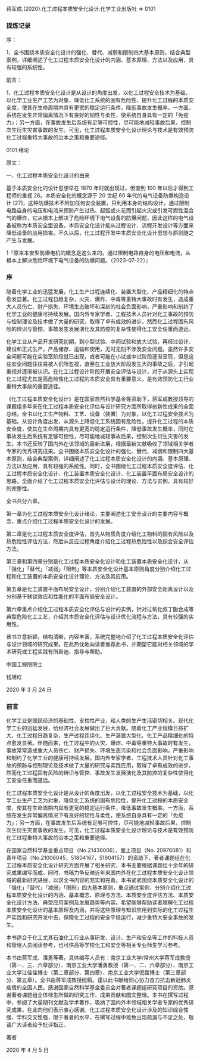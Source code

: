 蒋军成.(2020).化工过程本质安全化设计.化学工业出版社 => 0101

### 提炼记录

序：

1、全书围绕本质安全化设计的强化、替代、减弱和限制四大基本原则，结合典型案例，详细阐述了化工过程本质安全化设计的内涵、基本原理、方法以及应用，具有较强的系统性。

前言：

1、化工过程本质安全化设计是从设计的角度出发，以化工过程安全技术为基础，以化学工业生产工艺为对象，降低化工系统的固有危险性，提升化工过程的本质安全度，使其在生命周期内具有更宽的稳定运行条件，降低事故发生概率。一方面，系统在发生异常偏离情况下有良好的韧性与柔性，使系统自身具有一定的「免疫力」；另一方面，在事故发生后系统有足够可控性，尽可能地减轻事故后果，控制次生衍生灾害事故的发生。可见，化工过程本质安全化设计理论与技术是有效预防化工过程重特大事故的治本之策和重要途径。

0101 绪论

原文：

一、化工过程本质安全化设计的由来

基于本质安全化的设计思想早在 1870 年时就出现过，但直到 100 年以后才得到工程师的重视 26。本质安全化的概念源于 20 世纪 60 年代的电气设备防爆构造设计 [27]，这种防爆技术不附加任何安全装置，只利用本身的结构设计，通过限制电路自身的电压和电流来预防产生过热、起弧或火花而引起火灾或引发可燃性混合气的爆炸，它从根本上解决了危险环境下电气设备的防爆问题，因此这样的电气设备被称为本质安全型设备。本质安全化设计能从过程设计、流程开发设计等方面来降低设备的应用损害。不久以后，化工过程开发中本质安全化设计思想与原则随之产生与发展。

1『原来本安型防爆电机的概念是这么来的。通过限制电路自身的电压和电流，从根本上解决危险环境下电气设备的防爆问题。（2023-07-22）』

### 序

随着化学工业的迅猛发展，化工生产过程连续化、装置大型化、产品精细化的特点愈发显著。化工过程日趋复杂，火灾、爆炸、中毒等重特大事故时有发生，造成重大人员伤亡、财产损失、环境生态破坏和深刻的社会负面影响，严重影响和制约了化学工业的健康可持续发展。国内外专家学者、工程技术人员针对化工事故的预防与控制理论及技术做了大量的研究，取得了卓有成效的进步。然而化工过程固有风险的辨识与管控、事故发生发展演化及其防控的复杂性使得化工安全任重而道远。

化学工业从产品开发研究初期，到小型试验、中间试验和放大试验，再经过设计、建设和正式生产，产品储存、运输和使用，无时无刻不涉及安全问题。虽然许多安全问题可能在实验室阶段就已出现，或者可能在小试或中试阶段逐渐呈现，但是这些安全问题往往易被人们所忽视，直至在工业放大阶段发生大的事故之后，才引起重视并逐渐被认识。在化工过程设计阶段开展安全评估与设计，对于从源头上实现化工过程尤其是高危险性化工过程的本质安全具有重要意义，是有效预防化工行业重特大事故的重要途径。

《化工过程本质安全化设计》是在国家自然科学基金等资助下，蒋军成教授领导的课题组多年来在化工过程本质安全化评估与设计研究方面所取得创新性成果的全面总结。全书以化工生产物料、工艺、设备（装置）为对象，以化工过程安全技术为基础，从设计角度出发，从源头上降低化工系统固有危险性，提升化工过程的本质安全度，使其在生命周期内具有更宽的稳定运行条件，降低事故发生概率，同时在事故发生后系统有足够可控性，尽可能地减轻事故后果，控制次生衍生灾害的发生。本书还反映了国内外在该领域的最新进展，根据最新文献吸收了领域相关学者专家的优秀研究成果。全书围绕本质安全化设计的强化、替代、减弱和限制四大基本原则，结合典型案例，详细阐述了化工过程本质安全化设计的内涵、基本原理、方法以及应用，具有较强的系统性。同时，全书围绕化工过程本质安全度评估、化工过程本质安全化设计、化工装置本质安全化设计、化工装置平面布局安全设计的思路，全面介绍了化工过程本质安全化评估与设计的理论、方法与实例，具有较好的完整性。

全书共分六章。

第一章为化工过程本质安全化设计绪论，主要阐述化工安全设计的主要内容与概念，重点介绍化工过程本质安全化设计的发展。

第二章是化工过程本质安全度评估，首先从物质角度介绍化工物料的固有风险以及热危险性评估方法，然后从反应过程角度介绍化工过程热危险性以及综合安全评估方法。

第三章和第四章分别是化工过程本质安全化设计和化工装置本质安全化设计，从「强化」「替代」「减弱」「限制」等本质安全化设计基本原则角度分别介绍化工过程和化工装置的本质安全化设计理论、方法及其应用。

第五章是化工装置平面布局安全设计，分别介绍化工装置的外部安全距离设计以及分别基于联锁效应和性能化的平面布局安全设计。

第六章重点介绍化工过程本质安全化评估与设计的实例，针对过氧化叔丁酯合成等典型危险化工工艺，介绍其本质安全化评估与设计优化流程与方法，具有较强的实用性。

该书立意新颖，结构清晰，内容丰富，系统完整地介绍了化工过程本质安全化评估与设计领域的研究成果。在此热忱地向读者推荐此书，并期望它能对相关领域的学术研究或工程实践有所启迪、指导与帮助。

中国工程院院士

钱旭红

2020 年 3 月 24 日

### 前言

化学工业是国民经济的基础性、支柱性产业，和人类的生产生活密切相关。现代化学工业的迅猛发展，给经济社会发展做出了巨大贡献。随着化工产业规模日益扩大、化工过程日趋复杂，生产过程连续化、生产装置大型化、化工产品精细化的特点愈发显著。伴随而来，化工过程中的火灾、爆炸、中毒等重特大事故时有发生，事故常常造成重大人员伤亡、财产损失、环境生态污染和社会负面影响，严重影响和制约了化学工业的健康可持续发展。国内外专家学者、工程技术人员针对化工事故的预防与控制理论及技术做了大量的研究与实践应用，取得了卓有成效的进步。然而化工过程固有风险的辨识与管控、事故发生发展演化及其防控的复杂性使得化工安全任重而道远。

化工过程本质安全化设计是从设计的角度出发，以化工过程安全技术为基础，以化学工业生产工艺为对象，降低化工系统的固有危险性，提升化工过程的本质安全度，使其在生命周期内具有更宽的稳定运行条件，降低事故发生概率。一方面，系统在发生异常偏离情况下有良好的韧性与柔性，使系统自身具有一定的「免疫力」；另一方面，在事故发生后系统有足够可控性，尽可能地减轻事故后果，控制次生衍生灾害事故的发生。可见，化工过程本质安全化设计理论与技术是有效预防化工过程重特大事故的治本之策和重要途径。

在国家自然科学基金重点项目（No.21436006）、面上项目（No. 20976081）和青年项目（No.21006045，51804167，51904157）的资助下，著者课题组在化工过程本质安全化设计研究方面开展了相关研究，本书主要根据课题组十余年的研究成果编写而成。同时，书稿力争反映近年来国内外在化工过程本质安全化设计领域的最新研究进展，以求全书内容的充实和完善。本书紧紧围绕本质安全化设计的「强化」「替代」「减弱」「限制」四大基本原则，重点通过案例，分别介绍化工过程本质安全化设计的内涵、基本概念、原理与方法、本质安全度评估方法、本质安全化设计方法、典型应用案例及发展趋势等内容。希望能够帮助读者理解化工过程本质安全化设计的基本原理及内涵，并将这些原理与知识应用到实际的化工过程生产实践和研究开发中去，保障化工过程的安全平稳运行，减少重特大安全事故的发生。

本书适合于化工尤其石油化工行业从事研发、设计、生产和安全等工作的科技人员和管理人员阅读参考，也可供高等学校化工和安全等相关专业师生学习参考。

本书由蒋军成、潘勇等著。具体编写人员有：南京工业大学/常州大学蒋军成教授（第一、三、六章部分）、南京工业大学潘勇教授（第一、二、六章部分）、南京工业大学江佳佳博士（第二章部分、第四章）、南京工业大学倪磊博士（第三章部分、第五章）。全书由蒋军成教授统稿。谨以此书献给同心协力奋力抗击新冠肺炎疫情的全国人民。感谢国家自然科学基金委员会对著者课题组研究项目的资助。感谢著者课题组全体师生所做的研究工作、成果贡献和图文整理。本书在撰写过程中，参阅了大量期刊文献及学术著作，吸纳了国内外本领域相关学者专家的优秀研究成果，在此向他们表示衷心感谢。化工过程本质安全化设计涉及的知识综合性强、学科交叉性强，限于著者的水平，在撰写过程中难免出现疏漏与不足之处，敬请广大读者给予批评指正。

著者

2020 年 4 月 5 日